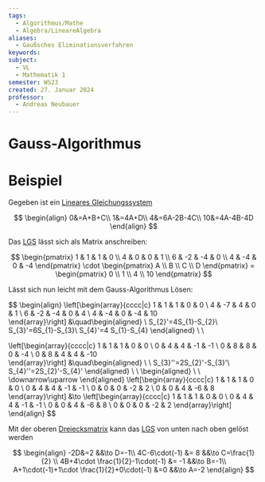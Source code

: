 ```yaml
---
tags:
  - Algorithmus/Mathe
  - Algebra/LineareAlgebra
aliases:
  - Gaußsches Eliminationsverfahren
keywords: 
subject:
  - VL
  - Mathematik 1
semester: WS23
created: 27. Januar 2024
professor:
  - Andreas Neubauer
---
```


# Gauss-Algorithmus

# Beispiel

Gegeben ist ein [Lineares Gleichungssystem](Lineare%20Gleichungssysteme.md)

$$
\begin{align}
0&=A+B+C\\
1&=4A+D\\
4&=6A-2B-4C\\
10&=4A-4B-4D
\end{align}
$$

Das [LGS](Lineare%20Gleichungssysteme.md) lässt sich als Matrix anschreiben:

$$
\begin{pmatrix}
1 & 1 & 1 & 0 \\
4 & 0 & 0 & 1 \\
6 & -2 & -4 & 0 \\
4 & -4 & 0 & -4
\end{pmatrix} \cdot
\begin{pmatrix}
A \\ B \\ C \\ D
\end{pmatrix} =
\begin{pmatrix}
0 \\ 1 \\ 4 \\ 10
\end{pmatrix}
$$

Lässt sich nun leicht mit dem Gauss-Algorithmus Lösen:

$$
\begin{align}
\left[\begin{array}{cccc|c}
1 &  1 &  1 &  0 &  0 \\
4 & -7 &  4 &  0 &  1 \\
6 & -2 & -4 &  0 &  4 \\
4 & -4 &  0 & -4 & 10  
\end{array}\right] &\quad\begin{aligned}
\\
S_{2}'=4S_{1}-S_{2}\\
S_{3}'=6S_{1}-S_{3}\\
S_{4}'=4 S_{1}-S_{4}
\end{aligned} \\ \\

\left[\begin{array}{cccc|c}
1 & 1 & 1 & 0 &  0 \\
0 & 4 & 4 & -1 &  -1 \\
0 & 8 & 8 & 0 &  -4 \\
0 & 8 & 4 & 4 & -10  
\end{array}\right] &\quad\begin{aligned}
\\ \\
S_{3}''=2S_{2}'-S_{3}'\\
S_{4}''=2S_{2}'-S_{4}'
\end{aligned} \\ \\
\begin{aligned}
\\ \\
\downarrow\uparrow
\end{aligned}
\left[\begin{array}{cccc|c}
1 & 1 & 1 & 0 &  0 \\
0 & 4 & 4 & -1 &  -1 \\
0 & 0 & 0 & -2 &  2 \\
0 & 0 & 4 & -6 & 8  
\end{array}\right] 
&\to
\left[\begin{array}{cccc|c}
1 & 1 & 1 & 0 &  0 \\
0 & 4 & 4 & -1 &  -1 \\
0 & 0 & 4 & -6 & 8 \\ 
0 & 0 & 0 & -2 &  2
\end{array}\right]
\end{align}
$$

Mit der oberen [Dreiecksmatrix](Dreiecksmatrix.md) kann das [LGS](Lineare%20Gleichungssysteme.md) von unten nach oben gelöst werden

$$
\begin{align}
-2D&=2 &&\to D=-1\\
4C-6\cdot(-1) &= 8 &&\to C=\frac{1}{2} \\
4B+4\cdot \frac{1}{2}-1\cdot(-1) &= -1 &&\to B=-1\\
A+1\cdot(-1)+1\cdot \frac{1}{2}+0\cdot(-1) &=0 &&\to A=-2
\end{align}
$$